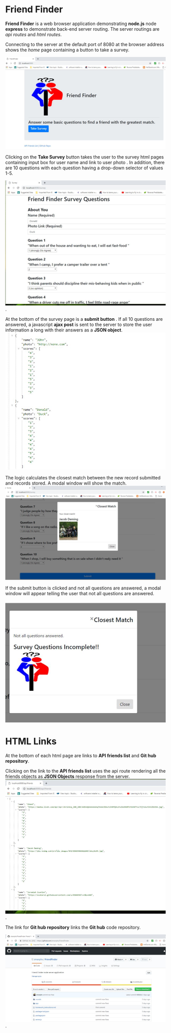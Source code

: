 # Friend Finder

**Friend Finder** is a web browser  application demonstrating  **node.js** node **express** to demonstrate back-end server routing.  The server routings are *api routes* and *html routes*.  


Connecting to the server at the default port of 8080 at the browser address shows the *home* page containing a button to take a survey.

 ![](home.JPG)

Clicking on the  **Take Survey** button takes the user  to the survey html pages containing input box for user name and link to user photo . In addition, there are 10 questions with each question having a drop-down selector of values 1-5. 

![](surveytake.JPG) .

At the bottom of the survey page is a **submit button** . If all 10 questions are answered, a javascript **ajax post** is sent to the server to store the user information a long with their answers as a **JSON object**. 
![](savedSurvey.JPG)

 The logic calculates the closest match between the new  record submitted and records stored.  A modal window will show the match. 
![](surveySubmit.JPG)


If the submit button is clicked and not all questions are answered, a modal window will appear telling the user that not all questions are answered.

![](missingQuestions.JPG)

# HTML Links
 At the bottom of each html page are links to **API friends list** and **Git hub repository**. 

 Clicking on the link to the **API friends list** uses the api route rendering all the friends objects as  **JSON Objects** response from the server. 
 ![](Friendslist.JPG). 

 The link for  **Git hub repository** links the **Git hub**  code repository. 

  ![](github.JPG). 